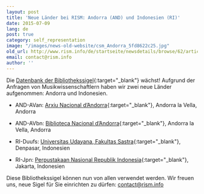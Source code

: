 ```yaml
---
layout: post
title: 'Neue Länder bei RISM: Andorra (AND) und Indonesien (RI)'
date: 2015-07-09
lang: de
post: true
category: self_representation
image: "/images/news-old-website/csm_Andorra_5fd8622c25.jpg"
old_url: http://www.rism.info/de/startseite/newsdetails/browse/62/article/64/two-new-countries-in-rism-andorra-and-and-indonesia-ri.html
email: contact@rism.info
author: ''
---
```



Die [Datenbank der Bibliothekssigel](http://www.rism.info/de/sigla.html){:target="_blank"} wächst! Aufgrund der Anfragen von Musikwissenschaftlern haben wir zwei neue Länder aufgenommen: Andorra und Indonesien.



- AND-AVan: [Arxiu Nacional d’Andorra](http://www.cultura.ad/arxiu-nacional-andorra){:target="_blank"}, Andorra la Vella, Andorra

- AND-AVbn: [Biblioteca Nacional d’Andorra](http://www.cultura.ad/biblioteca-nacional-2){:target="_blank"}, Andorra la Vella, Andorra

- RI-Duufs: [Universitas Udayana, Fakultas Sastra](http://www.fs.unud.ac.id/ind/){:target="_blank"}, Denpasar, Indonesien

- RI-Jpn: [Perpustakaan Nasional Republik Indonesia](http://www.pnri.go.id/){:target="_blank"}, Jakarta, Indonesien





Diese Bibliothekssigel können nun von allen verwendet werden. Wir freuen uns, neue Sigel für Sie einrichten zu dürfen: [contact@rism.info](mailto:contact@rism.info)





<script type="text/javascript">var switchTo5x=true;</script><script type="text/javascript" src="http://w.sharethis.com/button/buttons.js"></script><script type="text/javascript">stLight.options({publisher: "9b601438-1ce1-49d8-bfd7-9cff5df54c17", doNotHash: false, doNotCopy: false, hashAddressBar: false});</script>
